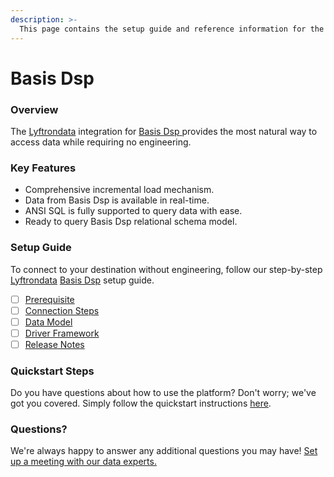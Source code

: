 ```yaml
---
description: >-
  This page contains the setup guide and reference information for the Basis Dsp source connector.
---
```


# Basis Dsp

### Overview

The [Lyftrondata](https://www.lyftrondata.com/) integration for [Basis Dsp](https://www.lyftrondata.com/integration/basis-dsp/)[ ](https://www.lyftrondata.com/integration/basis-dsp/)provides the most natural way to access data while requiring no engineering.

### Key Features

* Comprehensive incremental load mechanism.
* Data from Basis Dsp is available in real-time.&#x20;
* ANSI SQL is fully supported to query data with ease.
* Ready to query Basis Dsp relational schema model.

### Setup Guide

To connect to your destination without engineering, follow our step-by-step [Lyftrondata](https://www.lyftrondata.com/)  [Basis Dsp](https://www.lyftrondata.com/integration/basis-dsp/) setup guide.

* [ ] [Prerequisite](../../marketing-analytics/basis-dsp/prerequisite.md)
* [ ] [Connection Steps](../../marketing-analytics/basis-dsp/connection-steps.md)
* [ ] [Data Model](../../marketing-analytics/basis-dsp/data-model/)
* [ ] [Driver Framework](../../marketing-analytics/basis-dsp/driver-framework/)
* [ ] [Release Notes](../../marketing-analytics/basis-dsp/release-notes.md)

### Quickstart Steps

Do you have questions about how to use the platform? Don't worry; we've got you covered. Simply follow the quickstart instructions [here](../../../quickstart-steps.md).

### Questions? <a href="#questions" id="questions"></a>

We're always happy to answer any additional questions you may have! [Set up a meeting with our data experts.](https://www.lyftrondata.com/book-a-meeting/)

